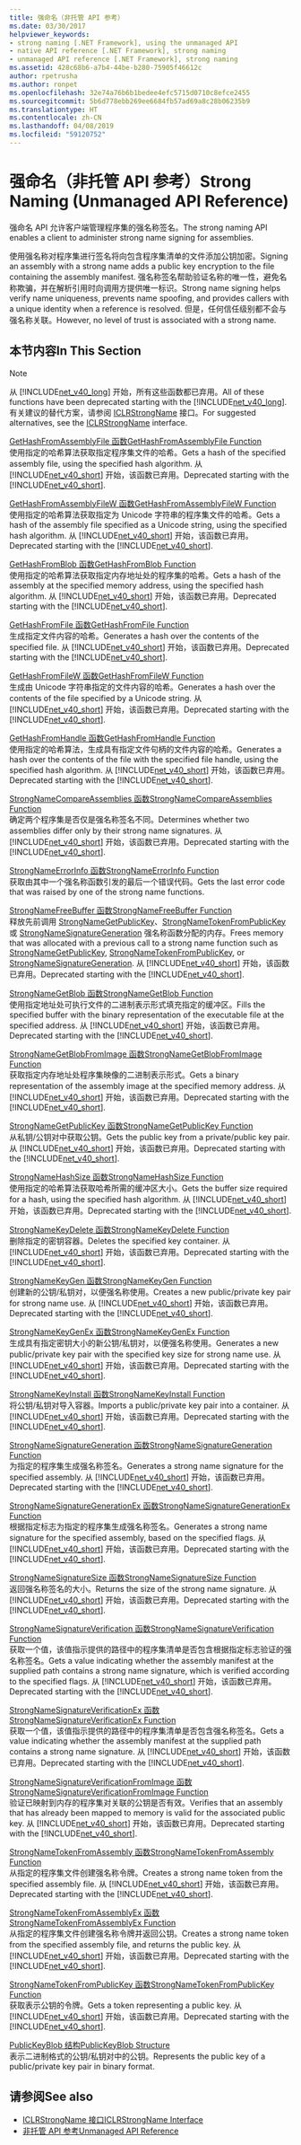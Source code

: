 ```yaml
---
title: 强命名（非托管 API 参考）
ms.date: 03/30/2017
helpviewer_keywords:
- strong naming [.NET Framework], using the unmanaged API
- native API reference [.NET Framework], strong naming
- unmanaged API reference [.NET Framework], strong naming
ms.assetid: 428c68b6-a7b4-44be-b280-75905f46612c
author: rpetrusha
ms.author: ronpet
ms.openlocfilehash: 32e74a76b6b1bedee4efc5715d0710c8efce2455
ms.sourcegitcommit: 5b6d778ebb269ee6684fb57ad69a8c28b06235b9
ms.translationtype: HT
ms.contentlocale: zh-CN
ms.lasthandoff: 04/08/2019
ms.locfileid: "59120752"
---
```

# <a name="strong-naming-unmanaged-api-reference"></a><span data-ttu-id="f779c-102">强命名（非托管 API 参考）</span><span class="sxs-lookup"><span data-stu-id="f779c-102">Strong Naming (Unmanaged API Reference)</span></span>
<span data-ttu-id="f779c-103">强命名 API 允许客户端管理程序集的强名称签名。</span><span class="sxs-lookup"><span data-stu-id="f779c-103">The strong naming API enables a client to administer strong name signing for assemblies.</span></span>  
  
 <span data-ttu-id="f779c-104">使用强名称对程序集进行签名将向包含程序集清单的文件添加公钥加密。</span><span class="sxs-lookup"><span data-stu-id="f779c-104">Signing an assembly with a strong name adds a public key encryption to the file containing the assembly manifest.</span></span> <span data-ttu-id="f779c-105">强名称签名帮助验证名称的唯一性，避免名称欺骗，并在解析引用时向调用方提供唯一标识。</span><span class="sxs-lookup"><span data-stu-id="f779c-105">Strong name signing helps verify name uniqueness, prevents name spoofing, and provides callers with a unique identity when a reference is resolved.</span></span> <span data-ttu-id="f779c-106">但是，任何信任级别都不会与强名称关联。</span><span class="sxs-lookup"><span data-stu-id="f779c-106">However, no level of trust is associated with a strong name.</span></span>  
  
## <a name="in-this-section"></a><span data-ttu-id="f779c-107">本节内容</span><span class="sxs-lookup"><span data-stu-id="f779c-107">In This Section</span></span>  
  
> [!NOTE]
>  <span data-ttu-id="f779c-108">从 [!INCLUDE[net_v40_long](../../../../includes/net-v40-long-md.md)] 开始，所有这些函数都已弃用。</span><span class="sxs-lookup"><span data-stu-id="f779c-108">All of these functions have been deprecated starting with the [!INCLUDE[net_v40_long](../../../../includes/net-v40-long-md.md)].</span></span> <span data-ttu-id="f779c-109">有关建议的替代方案，请参阅 [ICLRStrongName](../../../../docs/framework/unmanaged-api/hosting/iclrstrongname-interface.md) 接口。</span><span class="sxs-lookup"><span data-stu-id="f779c-109">For suggested alternatives, see the [ICLRStrongName](../../../../docs/framework/unmanaged-api/hosting/iclrstrongname-interface.md) interface.</span></span>  
  
 [<span data-ttu-id="f779c-110">GetHashFromAssemblyFile 函数</span><span class="sxs-lookup"><span data-stu-id="f779c-110">GetHashFromAssemblyFile Function</span></span>](../../../../docs/framework/unmanaged-api/strong-naming/gethashfromassemblyfile-function.md)  
 <span data-ttu-id="f779c-111">使用指定的哈希算法获取指定程序集文件的哈希。</span><span class="sxs-lookup"><span data-stu-id="f779c-111">Gets a hash of the specified assembly file, using the specified hash algorithm.</span></span> <span data-ttu-id="f779c-112">从 [!INCLUDE[net_v40_short](../../../../includes/net-v40-short-md.md)] 开始，该函数已弃用。</span><span class="sxs-lookup"><span data-stu-id="f779c-112">Deprecated starting with the [!INCLUDE[net_v40_short](../../../../includes/net-v40-short-md.md)].</span></span>  
  
 [<span data-ttu-id="f779c-113">GetHashFromAssemblyFileW 函数</span><span class="sxs-lookup"><span data-stu-id="f779c-113">GetHashFromAssemblyFileW Function</span></span>](../../../../docs/framework/unmanaged-api/strong-naming/gethashfromassemblyfilew-function.md)  
 <span data-ttu-id="f779c-114">使用指定的哈希算法获取指定为 Unicode 字符串的程序集文件的哈希。</span><span class="sxs-lookup"><span data-stu-id="f779c-114">Gets a hash of the assembly file specified as a Unicode string, using the specified hash algorithm.</span></span> <span data-ttu-id="f779c-115">从 [!INCLUDE[net_v40_short](../../../../includes/net-v40-short-md.md)] 开始，该函数已弃用。</span><span class="sxs-lookup"><span data-stu-id="f779c-115">Deprecated starting with the [!INCLUDE[net_v40_short](../../../../includes/net-v40-short-md.md)].</span></span>  
  
 [<span data-ttu-id="f779c-116">GetHashFromBlob 函数</span><span class="sxs-lookup"><span data-stu-id="f779c-116">GetHashFromBlob Function</span></span>](../../../../docs/framework/unmanaged-api/strong-naming/gethashfromblob-function.md)  
 <span data-ttu-id="f779c-117">使用指定的哈希算法获取指定内存地址处的程序集的哈希。</span><span class="sxs-lookup"><span data-stu-id="f779c-117">Gets a hash of the assembly at the specified memory address, using the specified hash algorithm.</span></span> <span data-ttu-id="f779c-118">从 [!INCLUDE[net_v40_short](../../../../includes/net-v40-short-md.md)] 开始，该函数已弃用。</span><span class="sxs-lookup"><span data-stu-id="f779c-118">Deprecated starting with the [!INCLUDE[net_v40_short](../../../../includes/net-v40-short-md.md)].</span></span>  
  
 [<span data-ttu-id="f779c-119">GetHashFromFile 函数</span><span class="sxs-lookup"><span data-stu-id="f779c-119">GetHashFromFile Function</span></span>](../../../../docs/framework/unmanaged-api/strong-naming/gethashfromfile-function.md)  
 <span data-ttu-id="f779c-120">生成指定文件内容的哈希。</span><span class="sxs-lookup"><span data-stu-id="f779c-120">Generates a hash over the contents of the specified file.</span></span>  <span data-ttu-id="f779c-121">从 [!INCLUDE[net_v40_short](../../../../includes/net-v40-short-md.md)] 开始，该函数已弃用。</span><span class="sxs-lookup"><span data-stu-id="f779c-121">Deprecated starting with the [!INCLUDE[net_v40_short](../../../../includes/net-v40-short-md.md)].</span></span>  
  
 [<span data-ttu-id="f779c-122">GetHashFromFileW 函数</span><span class="sxs-lookup"><span data-stu-id="f779c-122">GetHashFromFileW Function</span></span>](../../../../docs/framework/unmanaged-api/strong-naming/gethashfromfilew-function.md)  
 <span data-ttu-id="f779c-123">生成由 Unicode 字符串指定的文件内容的哈希。</span><span class="sxs-lookup"><span data-stu-id="f779c-123">Generates a hash over the contents of the file specified by a Unicode string.</span></span> <span data-ttu-id="f779c-124">从 [!INCLUDE[net_v40_short](../../../../includes/net-v40-short-md.md)] 开始，该函数已弃用。</span><span class="sxs-lookup"><span data-stu-id="f779c-124">Deprecated starting with the [!INCLUDE[net_v40_short](../../../../includes/net-v40-short-md.md)].</span></span>  
  
 [<span data-ttu-id="f779c-125">GetHashFromHandle 函数</span><span class="sxs-lookup"><span data-stu-id="f779c-125">GetHashFromHandle Function</span></span>](../../../../docs/framework/unmanaged-api/strong-naming/gethashfromhandle-function.md)  
 <span data-ttu-id="f779c-126">使用指定的哈希算法，生成具有指定文件句柄的文件内容的哈希。</span><span class="sxs-lookup"><span data-stu-id="f779c-126">Generates a hash over the contents of the file with the specified file handle, using the specified hash algorithm.</span></span>  <span data-ttu-id="f779c-127">从 [!INCLUDE[net_v40_short](../../../../includes/net-v40-short-md.md)] 开始，该函数已弃用。</span><span class="sxs-lookup"><span data-stu-id="f779c-127">Deprecated starting with the [!INCLUDE[net_v40_short](../../../../includes/net-v40-short-md.md)].</span></span>  
  
 [<span data-ttu-id="f779c-128">StrongNameCompareAssemblies 函数</span><span class="sxs-lookup"><span data-stu-id="f779c-128">StrongNameCompareAssemblies Function</span></span>](../../../../docs/framework/unmanaged-api/strong-naming/strongnamecompareassemblies-function.md)  
 <span data-ttu-id="f779c-129">确定两个程序集是否仅是强名称签名不同。</span><span class="sxs-lookup"><span data-stu-id="f779c-129">Determines whether two assemblies differ only by their strong name signatures.</span></span> <span data-ttu-id="f779c-130">从 [!INCLUDE[net_v40_short](../../../../includes/net-v40-short-md.md)] 开始，该函数已弃用。</span><span class="sxs-lookup"><span data-stu-id="f779c-130">Deprecated starting with the [!INCLUDE[net_v40_short](../../../../includes/net-v40-short-md.md)].</span></span>  
  
 [<span data-ttu-id="f779c-131">StrongNameErrorInfo 函数</span><span class="sxs-lookup"><span data-stu-id="f779c-131">StrongNameErrorInfo Function</span></span>](../../../../docs/framework/unmanaged-api/strong-naming/strongnameerrorinfo-function.md)  
 <span data-ttu-id="f779c-132">获取由其中一个强名称函数引发的最后一个错误代码。</span><span class="sxs-lookup"><span data-stu-id="f779c-132">Gets the last error code that was raised by one of the strong name functions.</span></span>  
  
 [<span data-ttu-id="f779c-133">StrongNameFreeBuffer 函数</span><span class="sxs-lookup"><span data-stu-id="f779c-133">StrongNameFreeBuffer Function</span></span>](../../../../docs/framework/unmanaged-api/strong-naming/strongnamefreebuffer-function.md)  
 <span data-ttu-id="f779c-134">释放先前调用 [StrongNameGetPublicKey](../../../../docs/framework/unmanaged-api/strong-naming/strongnamegetpublickey-function.md)、[StrongNameTokenFromPublicKey](../../../../docs/framework/unmanaged-api/strong-naming/strongnametokenfrompublickey-function.md) 或 [StrongNameSignatureGeneration](../../../../docs/framework/unmanaged-api/strong-naming/strongnamesignaturegeneration-function.md) 强名称函数分配的内存。</span><span class="sxs-lookup"><span data-stu-id="f779c-134">Frees memory that was allocated with a previous call to a strong name function such as [StrongNameGetPublicKey](../../../../docs/framework/unmanaged-api/strong-naming/strongnamegetpublickey-function.md), [StrongNameTokenFromPublicKey](../../../../docs/framework/unmanaged-api/strong-naming/strongnametokenfrompublickey-function.md), or [StrongNameSignatureGeneration](../../../../docs/framework/unmanaged-api/strong-naming/strongnamesignaturegeneration-function.md).</span></span>   <span data-ttu-id="f779c-135">从 [!INCLUDE[net_v40_short](../../../../includes/net-v40-short-md.md)] 开始，该函数已弃用。</span><span class="sxs-lookup"><span data-stu-id="f779c-135">Deprecated starting with the [!INCLUDE[net_v40_short](../../../../includes/net-v40-short-md.md)].</span></span>  
  
 [<span data-ttu-id="f779c-136">StrongNameGetBlob 函数</span><span class="sxs-lookup"><span data-stu-id="f779c-136">StrongNameGetBlob Function</span></span>](../../../../docs/framework/unmanaged-api/strong-naming/strongnamegetblob-function.md)  
 <span data-ttu-id="f779c-137">使用指定地址处可执行文件的二进制表示形式填充指定的缓冲区。</span><span class="sxs-lookup"><span data-stu-id="f779c-137">Fills the specified buffer with the binary representation of the executable file at the specified address.</span></span> <span data-ttu-id="f779c-138">从 [!INCLUDE[net_v40_short](../../../../includes/net-v40-short-md.md)] 开始，该函数已弃用。</span><span class="sxs-lookup"><span data-stu-id="f779c-138">Deprecated starting with the [!INCLUDE[net_v40_short](../../../../includes/net-v40-short-md.md)].</span></span>  
  
 [<span data-ttu-id="f779c-139">StrongNameGetBlobFromImage 函数</span><span class="sxs-lookup"><span data-stu-id="f779c-139">StrongNameGetBlobFromImage Function</span></span>](../../../../docs/framework/unmanaged-api/strong-naming/strongnamegetblobfromimage-function.md)  
 <span data-ttu-id="f779c-140">获取指定内存地址处程序集映像的二进制表示形式。</span><span class="sxs-lookup"><span data-stu-id="f779c-140">Gets a binary representation of the assembly image at the specified memory address.</span></span> <span data-ttu-id="f779c-141">从 [!INCLUDE[net_v40_short](../../../../includes/net-v40-short-md.md)] 开始，该函数已弃用。</span><span class="sxs-lookup"><span data-stu-id="f779c-141">Deprecated starting with the [!INCLUDE[net_v40_short](../../../../includes/net-v40-short-md.md)].</span></span>  
  
 [<span data-ttu-id="f779c-142">StrongNameGetPublicKey 函数</span><span class="sxs-lookup"><span data-stu-id="f779c-142">StrongNameGetPublicKey Function</span></span>](../../../../docs/framework/unmanaged-api/strong-naming/strongnamegetpublickey-function.md)  
 <span data-ttu-id="f779c-143">从私钥/公钥对中获取公钥。</span><span class="sxs-lookup"><span data-stu-id="f779c-143">Gets the public key from a private/public key pair.</span></span> <span data-ttu-id="f779c-144">从 [!INCLUDE[net_v40_short](../../../../includes/net-v40-short-md.md)] 开始，该函数已弃用。</span><span class="sxs-lookup"><span data-stu-id="f779c-144">Deprecated starting with the [!INCLUDE[net_v40_short](../../../../includes/net-v40-short-md.md)].</span></span>  
  
 [<span data-ttu-id="f779c-145">StrongNameHashSize 函数</span><span class="sxs-lookup"><span data-stu-id="f779c-145">StrongNameHashSize Function</span></span>](../../../../docs/framework/unmanaged-api/strong-naming/strongnamehashsize-function.md)  
 <span data-ttu-id="f779c-146">使用指定的哈希算法获取哈希所需的缓冲区大小。</span><span class="sxs-lookup"><span data-stu-id="f779c-146">Gets the buffer size required for a hash, using the specified hash algorithm.</span></span>  <span data-ttu-id="f779c-147">从 [!INCLUDE[net_v40_short](../../../../includes/net-v40-short-md.md)] 开始，该函数已弃用。</span><span class="sxs-lookup"><span data-stu-id="f779c-147">Deprecated starting with the [!INCLUDE[net_v40_short](../../../../includes/net-v40-short-md.md)].</span></span>  
  
 [<span data-ttu-id="f779c-148">StrongNameKeyDelete 函数</span><span class="sxs-lookup"><span data-stu-id="f779c-148">StrongNameKeyDelete Function</span></span>](../../../../docs/framework/unmanaged-api/strong-naming/strongnamekeydelete-function.md)  
 <span data-ttu-id="f779c-149">删除指定的密钥容器。</span><span class="sxs-lookup"><span data-stu-id="f779c-149">Deletes the specified key container.</span></span> <span data-ttu-id="f779c-150">从 [!INCLUDE[net_v40_short](../../../../includes/net-v40-short-md.md)] 开始，该函数已弃用。</span><span class="sxs-lookup"><span data-stu-id="f779c-150">Deprecated starting with the [!INCLUDE[net_v40_short](../../../../includes/net-v40-short-md.md)].</span></span>  
  
 [<span data-ttu-id="f779c-151">StrongNameKeyGen 函数</span><span class="sxs-lookup"><span data-stu-id="f779c-151">StrongNameKeyGen Function</span></span>](../../../../docs/framework/unmanaged-api/strong-naming/strongnamekeygen-function.md)  
 <span data-ttu-id="f779c-152">创建新的公钥/私钥对，以便强名称使用。</span><span class="sxs-lookup"><span data-stu-id="f779c-152">Creates a new public/private key pair for strong name use.</span></span>  <span data-ttu-id="f779c-153">从 [!INCLUDE[net_v40_short](../../../../includes/net-v40-short-md.md)] 开始，该函数已弃用。</span><span class="sxs-lookup"><span data-stu-id="f779c-153">Deprecated starting with the [!INCLUDE[net_v40_short](../../../../includes/net-v40-short-md.md)].</span></span>  
  
 [<span data-ttu-id="f779c-154">StrongNameKeyGenEx 函数</span><span class="sxs-lookup"><span data-stu-id="f779c-154">StrongNameKeyGenEx Function</span></span>](../../../../docs/framework/unmanaged-api/strong-naming/strongnamekeygenex-function.md)  
 <span data-ttu-id="f779c-155">生成具有指定密钥大小的新公钥/私钥对，以便强名称使用。</span><span class="sxs-lookup"><span data-stu-id="f779c-155">Generates a new public/private key pair with the specified key size for strong name use.</span></span> <span data-ttu-id="f779c-156">从 [!INCLUDE[net_v40_short](../../../../includes/net-v40-short-md.md)] 开始，该函数已弃用。</span><span class="sxs-lookup"><span data-stu-id="f779c-156">Deprecated starting with the [!INCLUDE[net_v40_short](../../../../includes/net-v40-short-md.md)].</span></span>  
  
 [<span data-ttu-id="f779c-157">StrongNameKeyInstall 函数</span><span class="sxs-lookup"><span data-stu-id="f779c-157">StrongNameKeyInstall Function</span></span>](../../../../docs/framework/unmanaged-api/strong-naming/strongnamekeyinstall-function.md)  
 <span data-ttu-id="f779c-158">将公钥/私钥对导入容器。</span><span class="sxs-lookup"><span data-stu-id="f779c-158">Imports a public/private key pair into a container.</span></span>  <span data-ttu-id="f779c-159">从 [!INCLUDE[net_v40_short](../../../../includes/net-v40-short-md.md)] 开始，该函数已弃用。</span><span class="sxs-lookup"><span data-stu-id="f779c-159">Deprecated starting with the [!INCLUDE[net_v40_short](../../../../includes/net-v40-short-md.md)].</span></span>  
  
 [<span data-ttu-id="f779c-160">StrongNameSignatureGeneration 函数</span><span class="sxs-lookup"><span data-stu-id="f779c-160">StrongNameSignatureGeneration Function</span></span>](../../../../docs/framework/unmanaged-api/strong-naming/strongnamesignaturegeneration-function.md)  
 <span data-ttu-id="f779c-161">为指定的程序集生成强名称签名。</span><span class="sxs-lookup"><span data-stu-id="f779c-161">Generates a strong name signature for the specified assembly.</span></span>   <span data-ttu-id="f779c-162">从 [!INCLUDE[net_v40_short](../../../../includes/net-v40-short-md.md)] 开始，该函数已弃用。</span><span class="sxs-lookup"><span data-stu-id="f779c-162">Deprecated starting with the [!INCLUDE[net_v40_short](../../../../includes/net-v40-short-md.md)].</span></span>  
  
 [<span data-ttu-id="f779c-163">StrongNameSignatureGenerationEx 函数</span><span class="sxs-lookup"><span data-stu-id="f779c-163">StrongNameSignatureGenerationEx Function</span></span>](../../../../docs/framework/unmanaged-api/strong-naming/strongnamesignaturegenerationex-function.md)  
 <span data-ttu-id="f779c-164">根据指定标志为指定的程序集生成强名称签名。</span><span class="sxs-lookup"><span data-stu-id="f779c-164">Generates a strong name signature for the specified assembly, based on the specified flags.</span></span>    <span data-ttu-id="f779c-165">从 [!INCLUDE[net_v40_short](../../../../includes/net-v40-short-md.md)] 开始，该函数已弃用。</span><span class="sxs-lookup"><span data-stu-id="f779c-165">Deprecated starting with the [!INCLUDE[net_v40_short](../../../../includes/net-v40-short-md.md)].</span></span>  
  
 [<span data-ttu-id="f779c-166">StrongNameSignatureSize 函数</span><span class="sxs-lookup"><span data-stu-id="f779c-166">StrongNameSignatureSize Function</span></span>](../../../../docs/framework/unmanaged-api/strong-naming/strongnamesignaturesize-function.md)  
 <span data-ttu-id="f779c-167">返回强名称签名的大小。</span><span class="sxs-lookup"><span data-stu-id="f779c-167">Returns the size of the strong name signature.</span></span> <span data-ttu-id="f779c-168">从 [!INCLUDE[net_v40_short](../../../../includes/net-v40-short-md.md)] 开始，该函数已弃用。</span><span class="sxs-lookup"><span data-stu-id="f779c-168">Deprecated starting with the [!INCLUDE[net_v40_short](../../../../includes/net-v40-short-md.md)].</span></span>  
  
 [<span data-ttu-id="f779c-169">StrongNameSignatureVerification 函数</span><span class="sxs-lookup"><span data-stu-id="f779c-169">StrongNameSignatureVerification Function</span></span>](../../../../docs/framework/unmanaged-api/strong-naming/strongnamesignatureverification-function.md)  
 <span data-ttu-id="f779c-170">获取一个值，该值指示提供的路径中的程序集清单是否包含根据指定标志验证的强名称签名。</span><span class="sxs-lookup"><span data-stu-id="f779c-170">Gets a value indicating whether the assembly manifest at the supplied path contains a strong name signature, which is verified according to the specified flags.</span></span> <span data-ttu-id="f779c-171">从 [!INCLUDE[net_v40_short](../../../../includes/net-v40-short-md.md)] 开始，该函数已弃用。</span><span class="sxs-lookup"><span data-stu-id="f779c-171">Deprecated starting with the [!INCLUDE[net_v40_short](../../../../includes/net-v40-short-md.md)].</span></span>  
  
 [<span data-ttu-id="f779c-172">StrongNameSignatureVerificationEx 函数</span><span class="sxs-lookup"><span data-stu-id="f779c-172">StrongNameSignatureVerificationEx Function</span></span>](../../../../docs/framework/unmanaged-api/strong-naming/strongnamesignatureverificationex-function.md)  
 <span data-ttu-id="f779c-173">获取一个值，该值指示提供的路径中的程序集清单是否包含强名称签名。</span><span class="sxs-lookup"><span data-stu-id="f779c-173">Gets a value indicating whether the assembly manifest at the supplied path contains a strong name signature.</span></span>  <span data-ttu-id="f779c-174">从 [!INCLUDE[net_v40_short](../../../../includes/net-v40-short-md.md)] 开始，该函数已弃用。</span><span class="sxs-lookup"><span data-stu-id="f779c-174">Deprecated starting with the [!INCLUDE[net_v40_short](../../../../includes/net-v40-short-md.md)].</span></span>  
  
 [<span data-ttu-id="f779c-175">StrongNameSignatureVerificationFromImage 函数</span><span class="sxs-lookup"><span data-stu-id="f779c-175">StrongNameSignatureVerificationFromImage Function</span></span>](../../../../docs/framework/unmanaged-api/strong-naming/strongnamesignatureverificationfromimage-function.md)  
 <span data-ttu-id="f779c-176">验证已映射到内存的程序集对关联的公钥是否有效。</span><span class="sxs-lookup"><span data-stu-id="f779c-176">Verifies that an assembly that has already been mapped to memory is valid for the associated public key.</span></span> <span data-ttu-id="f779c-177">从 [!INCLUDE[net_v40_short](../../../../includes/net-v40-short-md.md)] 开始，该函数已弃用。</span><span class="sxs-lookup"><span data-stu-id="f779c-177">Deprecated starting with the [!INCLUDE[net_v40_short](../../../../includes/net-v40-short-md.md)].</span></span>  
  
 [<span data-ttu-id="f779c-178">StrongNameTokenFromAssembly 函数</span><span class="sxs-lookup"><span data-stu-id="f779c-178">StrongNameTokenFromAssembly Function</span></span>](../../../../docs/framework/unmanaged-api/strong-naming/strongnametokenfromassembly-function.md)  
 <span data-ttu-id="f779c-179">从指定的程序集文件创建强名称令牌。</span><span class="sxs-lookup"><span data-stu-id="f779c-179">Creates a strong name token from the specified assembly file.</span></span>  <span data-ttu-id="f779c-180">从 [!INCLUDE[net_v40_short](../../../../includes/net-v40-short-md.md)] 开始，该函数已弃用。</span><span class="sxs-lookup"><span data-stu-id="f779c-180">Deprecated starting with the [!INCLUDE[net_v40_short](../../../../includes/net-v40-short-md.md)].</span></span>  
  
 [<span data-ttu-id="f779c-181">StrongNameTokenFromAssemblyEx 函数</span><span class="sxs-lookup"><span data-stu-id="f779c-181">StrongNameTokenFromAssemblyEx Function</span></span>](../../../../docs/framework/unmanaged-api/strong-naming/strongnametokenfromassemblyex-function.md)  
 <span data-ttu-id="f779c-182">从指定的程序集文件创建强名称令牌并返回公钥。</span><span class="sxs-lookup"><span data-stu-id="f779c-182">Creates a strong name token from the specified assembly file, and returns the public key.</span></span> <span data-ttu-id="f779c-183">从 [!INCLUDE[net_v40_short](../../../../includes/net-v40-short-md.md)] 开始，该函数已弃用。</span><span class="sxs-lookup"><span data-stu-id="f779c-183">Deprecated starting with the [!INCLUDE[net_v40_short](../../../../includes/net-v40-short-md.md)].</span></span>  
  
 [<span data-ttu-id="f779c-184">StrongNameTokenFromPublicKey 函数</span><span class="sxs-lookup"><span data-stu-id="f779c-184">StrongNameTokenFromPublicKey Function</span></span>](../../../../docs/framework/unmanaged-api/strong-naming/strongnametokenfrompublickey-function.md)  
 <span data-ttu-id="f779c-185">获取表示公钥的令牌。</span><span class="sxs-lookup"><span data-stu-id="f779c-185">Gets a token representing a public key.</span></span> <span data-ttu-id="f779c-186">从 [!INCLUDE[net_v40_short](../../../../includes/net-v40-short-md.md)] 开始，该函数已弃用。</span><span class="sxs-lookup"><span data-stu-id="f779c-186">Deprecated starting with the [!INCLUDE[net_v40_short](../../../../includes/net-v40-short-md.md)].</span></span>  
  
 [<span data-ttu-id="f779c-187">PublicKeyBlob 结构</span><span class="sxs-lookup"><span data-stu-id="f779c-187">PublicKeyBlob Structure</span></span>](../../../../docs/framework/unmanaged-api/strong-naming/publickeyblob-structure.md)  
 <span data-ttu-id="f779c-188">表示二进制格式的公钥/私钥对中的公钥。</span><span class="sxs-lookup"><span data-stu-id="f779c-188">Represents the public key of a public/private key pair in binary format.</span></span>  
  
## <a name="see-also"></a><span data-ttu-id="f779c-189">请参阅</span><span class="sxs-lookup"><span data-stu-id="f779c-189">See also</span></span>

- [<span data-ttu-id="f779c-190">ICLRStrongName 接口</span><span class="sxs-lookup"><span data-stu-id="f779c-190">ICLRStrongName Interface</span></span>](../../../../docs/framework/unmanaged-api/hosting/iclrstrongname-interface.md)
- [<span data-ttu-id="f779c-191">非托管 API 参考</span><span class="sxs-lookup"><span data-stu-id="f779c-191">Unmanaged API Reference</span></span>](../../../../docs/framework/unmanaged-api/index.md)
